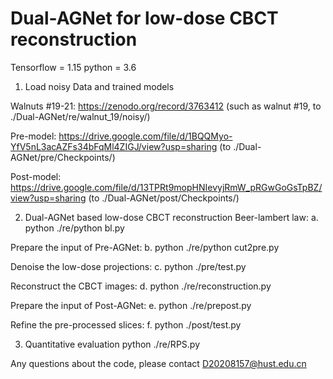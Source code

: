 # Dual-AGNet for low-dose CBCT reconstruction

Tensorflow = 1.15    python = 3.6

1. Load noisy Data and trained models

Walnuts #19-21: https://zenodo.org/record/3763412 (such as walnut #19, to ./Dual-AGNet/re/walnut_19/noisy/)

Pre-model:  https://drive.google.com/file/d/1BQQMyo-YfV5nL3acAZFs34bFqMl4ZIGJ/view?usp=sharing (to ./Dual-AGNet/pre/Checkpoints/)

Post-model: https://drive.google.com/file/d/13TPRt9mopHNIevyjRmW_pRGwGoGsTpBZ/view?usp=sharing (to ./Dual-AGNet/post/Checkpoints/)


2. Dual-AGNet based low-dose CBCT reconstruction
Beer-lambert law:
a. python ./re/python bl.py 

Prepare the input of Pre-AGNet:
b. python ./re/python cut2pre.py

Denoise the low-dose projections:
c. python ./pre/test.py

Reconstruct the CBCT images:
d. python ./re/reconstruction.py

Prepare the input of Post-AGNet:
e. python ./re/prepost.py

Refine the pre-processed slices:
f. python ./post/test.py


3. Quantitative evaluation
python ./re/RPS.py

Any questions about the code, please contact D20208157@hust.edu.cn


